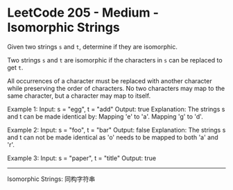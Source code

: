 # LeetCode 205 - Medium - Isomorphic Strings

Given two strings `s` and `t`, determine if they are isomorphic.

Two strings `s` and `t` are isomorphic if the characters in `s` can be replaced to get `t`.

All occurrences of a character must be replaced with another character while preserving the order of characters. No two characters may map to the same character, but a character may map to itself.

Example 1:
Input: s = "egg", t = "add"
Output: true
Explanation:
The strings s and t can be made identical by:
Mapping 'e' to 'a'.
Mapping 'g' to 'd'.

Example 2:
Input: s = "foo", t = "bar"
Output: false
Explanation:
The strings s and t can not be made identical as 'o' needs to be mapped to both 'a' and 'r'.

Example 3:
Input: s = "paper", t = "title"
Output: true

---

Isomorphic Strings: 同构字符串
